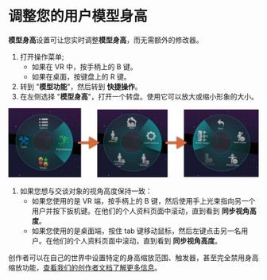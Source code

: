 # 调整您的用户模型身高

**模型身高**设置可让您实时调整**模型身高**，而无需额外的修改器。

1. 打开操作菜单;
    - 如果在 VR 中，按手柄上的 B 键。
    - 如果在桌面，按键盘上的 R 键。
2. 转到 "**模型功能**"，然后转到 **快捷操作**。
3. 在左侧选择 "**模型身高**"，打开一个转盘。使用它可以放大或缩小形象的大小。

![img](../img/adjusting-your-avatars-height-1.png)

1. 如果您想与交谈对象的视角高度保持一致：
    - 如果您使用的是 VR 端，按手柄上的 B 键，然后使用手上光束指向另一个用户并按下扳机键。在他们的个人资料页面中滚动，直到看到 **同步视角高度**。
    - 如果您使用的是桌面端，按住 tab 键移动鼠标，然后左键点击另一名用户。在他们的个人资料页面中滚动，直到看到 **同步视角高度**。

创作者可以在自己的世界中设置特定的身高缩放范围、触发器，甚至完全禁用身高缩放功能，[查看我们的创作者文档了解更多信息](../../creators.vrchat.com/worlds/udon/players/player-avatar-scaling/)。
